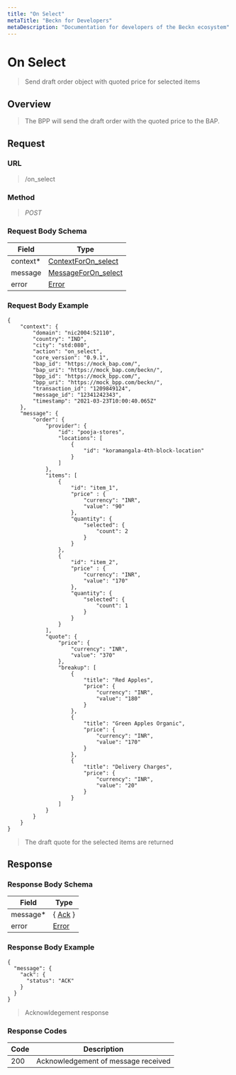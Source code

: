 ```yaml
---
title: "On Select"
metaTitle: "Beckn for Developers"
metaDescription: "Documentation for developers of the Beckn ecosystem"
---
```


On Select
===================

>   Send draft order object with quoted price for selected items

Overview
--------

>   The BPP will send the draft order with the quoted price to the BAP.

Request
-------

### URL

>   /on_select

### Method

>  *POST*

### Request Body Schema

|**Field**|**Type**|
|---------|--------|
|context*|[ContextForOn_select](/Core/Latest/02_Schemas/contextforon_select)|
|message| [MessageForOn_select](/Core/Latest/02_Schemas/messageforon_select) |
|error| [Error](/Core/Latest/02_Schemas/error) |

### Request Body Example

```
{
    "context": {
        "domain": "nic2004:52110",
        "country": "IND",
        "city": "std:080",
        "action": "on_select",
        "core_version": "0.9.1",
        "bap_id": "https://mock_bap.com/",
        "bap_uri": "https://mock_bap.com/beckn/",
        "bpp_id": "https://mock_bpp.com/",
        "bpp_uri": "https://mock_bpp.com/beckn/",
        "transaction_id": "1209849124",
        "message_id": "12341242343",
        "timestamp": "2021-03-23T10:00:40.065Z"
    },
    "message": {
        "order": {
            "provider": {
                "id": "pooja-stores",
                "locations": [
                    {
                        "id": "koramangala-4th-block-location"
                    }
                ]
            },
            "items": [
                {
                    "id": "item_1",
                    "price" : {
                        "currency": "INR",
                        "value": "90"
                    },
                    "quantity": {
                        "selected": {
                            "count": 2
                        }
                    }
                },
                {
                    "id": "item_2",
                    "price" : {
                        "currency": "INR",
                        "value": "170"
                    },
                    "quantity": {
                        "selected": {
                            "count": 1
                        }
                    }
                }
            ],
            "quote": {
                "price": {
                    "currency": "INR",
                    "value": "370"
                },
                "breakup": [
                    {
                        "title": "Red Apples",
                        "price": {
                            "currency": "INR",
                            "value": "180"
                        }
                    },
                    {
                        "title": "Green Apples Organic",
                        "price": {
                            "currency": "INR",
                            "value": "170"
                        }
                    },
                    {
                        "title": "Delivery Charges",
                        "price": {
                            "currency": "INR",
                            "value": "20"
                        }
                    }
                ]
            }
        }
    }
}
```

>   The draft quote for the selected items are returned

Response
--------

### Response Body Schema

|**Field**|**Type**|
|---------|--------|
|message*|{ [Ack](/Core/Latest/02_Schemas/ack) }|
|error| [Error](/Core/Latest/02_Schemas/error) |

### Response Body Example

```
{
  "message": {
    "ack": {
      "status": "ACK"
    }
  }
}
```

> Acknowldegement response

### Response Codes

| **Code**       | **Description** |
|----------------|-----------------|
| 200 | Acknowledgement of message received   |